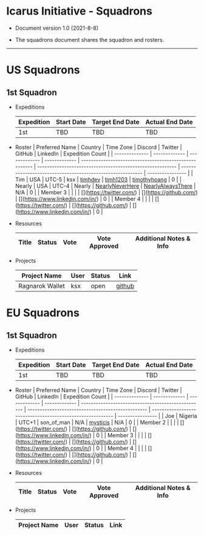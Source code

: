 # Icarus Initiative - Squadrons

- Document version 1.0 (2021-8-8)

- The squadrons document shares the squadron and rosters.

---

# US Squadrons

## 1st Squadron

- Expeditions

  | Expedition | Start Date | Target End Date | Actual End Date |
  | ---------- | ---------- | --------------- | --------------- |
  | 1st        | TBD        | TBD             | TBD             |

- Roster
  | Preferred Name | Country       | Time Zone     | Discord       | Twitter                                                | GitHub                                                    | LinkedIn                                                   | Expedition Count |
  | -------------- | ------------- | ------------- | ------------- | ------------------------------------------------------ | --------------------------------------------------------- | ---------------------------------------------------------- | ---------------- |
  | Tim            | USA           | UTC-5         | ksx           | [timhdev](https://twitter.com/timhdev)                 | [timh1203](https://github.com/timh1203)                   | [timothyhoang](https://www.linkedin.com/in/timothyhoang/)  | 0                |
  | Nearly         | USA           | UTC-4         | Nearly        | [NearlyNeverHere](https://twitter.com/NearlyNeverHere) | [NearlyAlwaysThere](https://github.com/NearlyAlwaysThere) | N/A                                                        | 0                |
  | Member 3       | <Member Info> | <Member Info> | <Member Info> | [<Member Info>](https://twitter.com/<Member Info>)     | [<Member Info>](https://github.com/<Member Info>)         | [<Member Info>](https://www.linkedin.com/in/<Member Info>) | 0                |
  | Member 4       | <Member Info> | <Member Info> | <Member Info> | [<Member Info>](https://twitter.com/<Member Info>)     | [<Member Info>](https://github.com/<Member Info>)         | [<Member Info>](https://www.linkedin.com/in/<Member Info>) | 0                |

- Resources

  | Title | Status | Vote | Vote Approved | Additional Notes & Info |
  | ----- | ------ | ---- | ------------- | ----------------------- |

- Projects

  | Project Name    | User | Status | Link                                                  |
  | --------------- | ---- | ------ | ----------------------------------------------------- |
  | Ragnarok Wallet | ksx  | open   | [github](https://github.com/timh1203/ragnarok_wallet) |

# EU Squadrons

## 1st Squadron

- Expeditions

  | Expedition | Start Date | Target End Date | Actual End Date |
  | ---------- | ---------- | --------------- | --------------- |
  | 1st        | TBD        | TBD             | TBD             |

- Roster
  | Preferred Name | Country       | Time Zone     | Discord       | Twitter                                            | GitHub                                            | LinkedIn                                                   | Expedition Count |
  | -------------- | ------------- | ------------- | ------------- | -------------------------------------------------- | ------------------------------------------------- | ---------------------------------------------------------- | ---------------- |
  | Joe            | Nigeria       | UTC+1         | son_of_man    | N/A                                                | [mysticis](https://github.com/mysticis)           | N/A                                                        | 0                |
  | Member 2       | <Member Info> | <Member Info> | <Member Info> | [<Member Info>](https://twitter.com/<Member Info>) | [<Member Info>](https://github.com/<Member Info>) | [<Member Info>](https://www.linkedin.com/in/<Member Info>) | 0                |
  | Member 3       | <Member Info> | <Member Info> | <Member Info> | [<Member Info>](https://twitter.com/<Member Info>) | [<Member Info>](https://github.com/<Member Info>) | [<Member Info>](https://www.linkedin.com/in/<Member Info>) | 0                |
  | Member 4       | <Member Info> | <Member Info> | <Member Info> | [<Member Info>](https://twitter.com/<Member Info>) | [<Member Info>](https://github.com/<Member Info>) | [<Member Info>](https://www.linkedin.com/in/<Member Info>) | 0                |

- Resources

  | Title | Status | Vote | Vote Approved | Additional Notes & Info |
  | ----- | ------ | ---- | ------------- | ----------------------- |

- Projects

  | Project Name | User | Status | Link |
  | ------------ | ---- | ------ | ---- |
